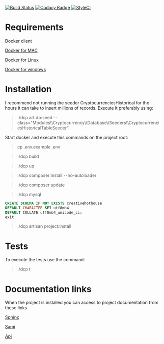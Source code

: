 [![Build Status](https://travis-ci.org/maguilar92/creative-hothouse-backend-test.svg?branch=master)](https://travis-ci.org/maguilar92/creative-hothouse-backend-test)
[![Codacy Badge](https://api.codacy.com/project/badge/Grade/5d5452b310e64219b0e07777de27b69a)](https://www.codacy.com/app/mario-hoyvoy/creative-hothouse-backend-test?utm_source=github.com&amp;utm_medium=referral&amp;utm_content=maguilar92/creative-hothouse-backend-test&amp;utm_campaign=Badge_Grade)
[![StyleCI](https://github.styleci.io/repos/134744980/shield?branch=master)](https://github.styleci.io/repos/134744980)

# Requirements

Docker client

[Docker for MAC](https://docs.docker.com/docker-for-mac/)

[Docker for Linux](https://docs.docker.com/compose/install/)

[Docker for windows](https://docs.docker.com/docker-for-windows/)

# Installation

I recommend not running the seeder CryptocurrenciesHistorical for the hours it can take to insert millions of records. Execute it preferably using:

> ./dcp art db:seed --class="Modules\\\Cryptocurrency\\\Database\\\Seeders\\\CryptocurrenciesHistoricalTableSeeder"

Start docker and execute this commands on the project root:

> cp .env.example .env

> ./dcp build

> ./dcp up

> ./dcp composer install --no-autoloader

> ./dcp composer update

> ./dcp mysql

````sql
CREATE SCHEMA IF NOT EXISTS creativehothouse
DEFAULT CHARACTER SET utf8mb4 
DEFAULT COLLATE utf8mb4_unicode_ci;
exit
````
> ./dcp artisan project:install

# Tests

To execute the tests use the command:

> ./dcp t

# Documentation links

When the project is installed you can access to project documentation from these links.

[Sphinx](https://localhost/documentation/sphinx/build/html/index.html)

[Sami](https://localhost/documentation/sami/build/master/)

[Api](https://localhost/documentation/api/)